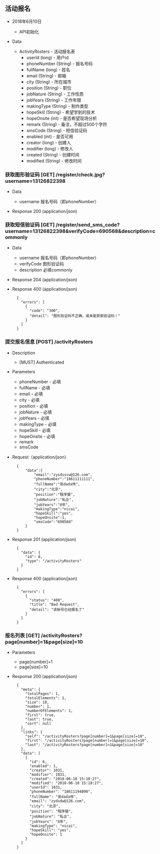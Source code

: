 ## 活动报名
+ 2018年6月10日
    + API初始化


+ Data
    + ActivityRosters - 活动报名表
        + userId (long) - 用户id
        + phoneNumber (String) - 报名号码
        + fullName (long) - 姓名
        + email (String) - 邮箱
        + city (String) - 所在城市
        + position (String) - 职位
        + jobNature (String) - 工作性质
        + jobYears (String) - 工作年限
        + makingType (String) - 制作类型
        + hopeSkill (String) - 希望学到的技术
        + hopeOnsite (int) - 是否希望现场分析
        + remark (String) - 备注，不超过500个字符
        + smsCode (String) - 短信验证码
        + enabled (int) - 是否可用
        + creator (long) - 创建人
        + modifier (long) - 修改人
        + created (String) - 创建时间
        + modified (String) - 修改时间


### 获取图形验证码 [GET] /register/check.jpg?username=13126822398
+ Data
    + username 报名号码（即phoneNumber）
    
+ Response 200 (application/json)

### 获取短信验证码 [GET] /register/send_sms_code?username=13126822398&verifyCode=690568&description=commonly
+ Data
    + username 报名号码（即phoneNumber）
    + verifyCode 图形验证码
    + description 必填commonly
    
+ Response 204 (application/json)
+ Response 400 (application/json)

        {
          "errors": [
            {
              "code": "300",
              "detail": "图形验证码不正确，或未能获取验证码！"
            }
          ]
        }

### 提交报名信息 [POST] /activityRosters
+ Description
    + [MUST] Authenticated
+ Parameters
    + phoneNumber - 必填
    + fullName - 必填
    + email - 必填
    + city - 必填
    + position - 必填
    + jobNature - 必填
    + jobYears - 必填
    + makingType - 必填
    + hopeSkill - 必填
    + hopeOnsite - 必填
    + remark
    + smsCode

+ Request（application/json）

        {
            "data":{
                "email":"zysdsscw@126.com",
                "phoneNumber":"18611111111",
                "fullName":"张dada伟",
                "city":"北京",
                "position":"程序猿",
                "jobNature":"私企",
                "jobYears":"8年",
                "makingType":"nicai",
                "hopeSkill":"yes",
                "hopeOnsite":1,
                "smsCode":"690568"
            }
        }
+ Response 201 (application/json)

        {
          "data": {
            "id": 6,
            "type": "/activityRosters"
          }
        }
+ Response 400 (application/json)

        {
          "errors": [
            {
              "status": "400",
              "title": "Bad Request",
              "detail": "该帐号已经报名了"
            }
          ]
        }
### 报名列表 [GET] /activityRosters?page[number]=1&page[size]=10
       
+ Parameters
    + page[number]=1
    + page[size]=10
      
       
+ Response 200 (application/json)  

        {
          "meta": {
            "totalPages": 1,
            "totalElements": 1,
            "size": 10,
            "number": 1,
            "numberOfElements": 1,
            "first": true,
            "last": true,
            "sort": null
          },
          "links": {
            "self": "/activityRosters?page[number]=1&page[size]=10",
            "first": "/activityRosters?page[number]=1&page[size]=10",
            "last": "/activityRosters?page[number]=1&page[size]=10"
          },
          "data": [
            {
              "id": 6,
              "enabled": 1,
              "creator": 1031,
              "modifier": 1031,
              "created": "2018-06-10 15:18:27",
              "modified": "2018-06-10 15:18:27",
              "userId": 1031,
              "phoneNumber": "18611194890",
              "fullName": "张dada伟",
              "email": "zydsdw@126.com",
              "city": "北京",
              "position": "程序猿",
              "jobNature": "私企",
              "jobYears": "8年",
              "makingType": "nicai",
              "hopeSkill": "yes",
              "hopeOnsite": 1
            }
          ]
        }
